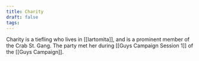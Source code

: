```yaml
---
title: Charity
draft: false
tags:
---
```

 Charity is a tiefling who lives in [[Iartomita]], and is a prominent member of the Crab St. Gang. The party met her during [[Guys Campaign Session 1]] of the [[Guys Campaign]]. 